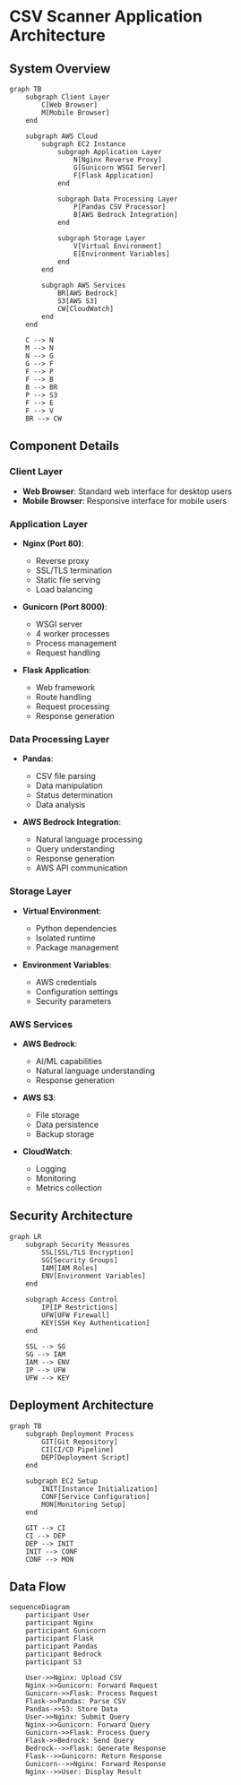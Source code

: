 # CSV Scanner Application Architecture

## System Overview

```mermaid
graph TB
    subgraph Client Layer
        C[Web Browser]
        M[Mobile Browser]
    end

    subgraph AWS Cloud
        subgraph EC2 Instance
            subgraph Application Layer
                N[Nginx Reverse Proxy]
                G[Gunicorn WSGI Server]
                F[Flask Application]
            end

            subgraph Data Processing Layer
                P[Pandas CSV Processor]
                B[AWS Bedrock Integration]
            end

            subgraph Storage Layer
                V[Virtual Environment]
                E[Environment Variables]
            end
        end

        subgraph AWS Services
            BR[AWS Bedrock]
            S3[AWS S3]
            CW[CloudWatch]
        end
    end

    C --> N
    M --> N
    N --> G
    G --> F
    F --> P
    F --> B
    B --> BR
    P --> S3
    F --> E
    F --> V
    BR --> CW
```

## Component Details

### Client Layer

- **Web Browser**: Standard web interface for desktop users
- **Mobile Browser**: Responsive interface for mobile users

### Application Layer

- **Nginx (Port 80)**:

  - Reverse proxy
  - SSL/TLS termination
  - Static file serving
  - Load balancing

- **Gunicorn (Port 8000)**:

  - WSGI server
  - 4 worker processes
  - Process management
  - Request handling

- **Flask Application**:
  - Web framework
  - Route handling
  - Request processing
  - Response generation

### Data Processing Layer

- **Pandas**:

  - CSV file parsing
  - Data manipulation
  - Status determination
  - Data analysis

- **AWS Bedrock Integration**:
  - Natural language processing
  - Query understanding
  - Response generation
  - AWS API communication

### Storage Layer

- **Virtual Environment**:

  - Python dependencies
  - Isolated runtime
  - Package management

- **Environment Variables**:
  - AWS credentials
  - Configuration settings
  - Security parameters

### AWS Services

- **AWS Bedrock**:

  - AI/ML capabilities
  - Natural language understanding
  - Response generation

- **AWS S3**:

  - File storage
  - Data persistence
  - Backup storage

- **CloudWatch**:
  - Logging
  - Monitoring
  - Metrics collection

## Security Architecture

```mermaid
graph LR
    subgraph Security Measures
        SSL[SSL/TLS Encryption]
        SG[Security Groups]
        IAM[IAM Roles]
        ENV[Environment Variables]
    end

    subgraph Access Control
        IP[IP Restrictions]
        UFW[UFW Firewall]
        KEY[SSH Key Authentication]
    end

    SSL --> SG
    SG --> IAM
    IAM --> ENV
    IP --> UFW
    UFW --> KEY
```

## Deployment Architecture

```mermaid
graph TB
    subgraph Deployment Process
        GIT[Git Repository]
        CI[CI/CD Pipeline]
        DEP[Deployment Script]
    end

    subgraph EC2 Setup
        INIT[Instance Initialization]
        CONF[Service Configuration]
        MON[Monitoring Setup]
    end

    GIT --> CI
    CI --> DEP
    DEP --> INIT
    INIT --> CONF
    CONF --> MON
```

## Data Flow

```mermaid
sequenceDiagram
    participant User
    participant Nginx
    participant Gunicorn
    participant Flask
    participant Pandas
    participant Bedrock
    participant S3

    User->>Nginx: Upload CSV
    Nginx->>Gunicorn: Forward Request
    Gunicorn->>Flask: Process Request
    Flask->>Pandas: Parse CSV
    Pandas->>S3: Store Data
    User->>Nginx: Submit Query
    Nginx->>Gunicorn: Forward Query
    Gunicorn->>Flask: Process Query
    Flask->>Bedrock: Send Query
    Bedrock-->>Flask: Generate Response
    Flask-->>Gunicorn: Return Response
    Gunicorn-->>Nginx: Forward Response
    Nginx-->>User: Display Result
```
